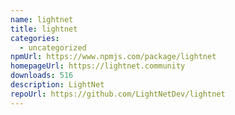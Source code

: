 ```yaml
---
name: lightnet
title: lightnet
categories:
  - uncategorized
npmUrl: https://www.npmjs.com/package/lightnet
homepageUrl: https://lightnet.community
downloads: 516
description: LightNet
repoUrl: https://github.com/LightNetDev/lightnet
---
```


